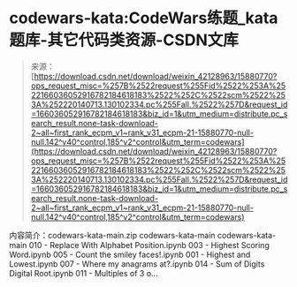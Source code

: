 <!--yml
category: codewars
date: 2022-08-13 11:30:48
-->

# codewars-kata:CodeWars练题_kata题库-其它代码类资源-CSDN文库

> 来源：[https://download.csdn.net/download/weixin_42128963/15880770?ops_request_misc=%257B%2522request%255Fid%2522%253A%2522166036052916782184618183%2522%252C%2522scm%2522%253A%252220140713.130102334.pc%255Fall.%2522%257D&request_id=166036052916782184618183&biz_id=1&utm_medium=distribute.pc_search_result.none-task-download-2~all~first_rank_ecpm_v1~rank_v31_ecpm-21-15880770-null-null.142^v40^control,185^v2^control&utm_term=codewars](https://download.csdn.net/download/weixin_42128963/15880770?ops_request_misc=%257B%2522request%255Fid%2522%253A%2522166036052916782184618183%2522%252C%2522scm%2522%253A%252220140713.130102334.pc%255Fall.%2522%257D&request_id=166036052916782184618183&biz_id=1&utm_medium=distribute.pc_search_result.none-task-download-2~all~first_rank_ecpm_v1~rank_v31_ecpm-21-15880770-null-null.142^v40^control,185^v2^control&utm_term=codewars)

内容简介：codewars-kata-main.zip codewars-kata-main codewars-kata-main 010 - Replace With Alphabet Position.ipynb 003 - Highest Scoring Word.ipynb 005 - Count the smiley faces!.ipynb 001 - Highest and Lowest.ipynb 007 - Where my anagrams at?.ipynb 014 - Sum of Digits Digital Root.ipynb 011 - Multiples of 3 o...